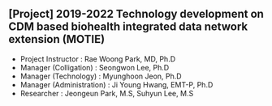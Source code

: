 ## [Project] 2019-2022 Technology development on CDM based biohealth integrated data network extension (MOTIE)

* Project Instructor : Rae Woong Park, MD, Ph.D 
* Manager (Colligation) : Seongwon Lee, Ph.D 
* Manager (Technology) : Myunghoon Jeon, Ph.D
* Manager (Administration) : Ji Young Hwang, EMT-P, Ph.D
* Researcher : Jeongeun Park, M.S, Suhyun Lee, M.S
